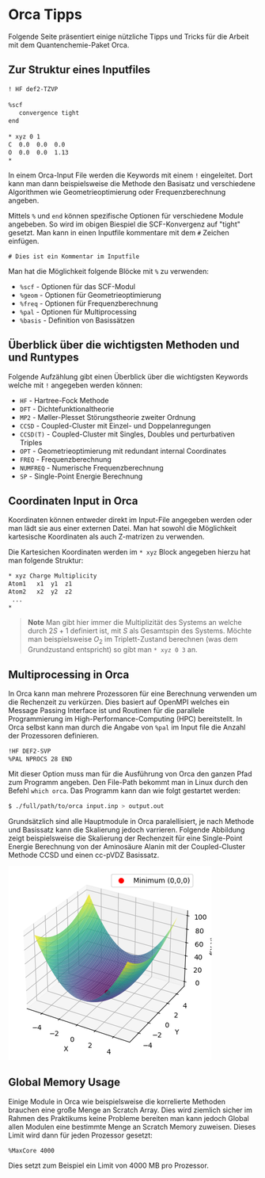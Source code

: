 <script>
MathJax = {
  tex: {
    inlineMath: [['$', '$'], ['\\(', '\\)']]
  }
};
</script>
<script src="https://cdn.jsdelivr.net/npm/mathjax@3/es5/tex-chtml.js"></script>

# Orca Tipps

Folgende Seite präsentiert einige nützliche Tipps und Tricks für die Arbeit mit dem Quantenchemie-Paket Orca.

## Zur Struktur eines Inputfiles

```text
! HF def2-TZVP

%scf
   convergence tight
end

* xyz 0 1
C  0.0  0.0  0.0
O  0.0  0.0  1.13
*
```

In einem Orca-Input File werden die Keywords mit einem `!` eingeleitet. Dort kann man dann beispielsweise die Methode den Basisatz und verschiedene Algorithmen wie Geometrieoptimierung oder Frequenzberechnung angeben.

Mittels `%` und `end` können spezifische Optionen für verschiedene Module angebeben. So wird im obigen Biespiel die SCF-Konvergenz auf "tight" gesetzt. Man kann in einen Inputfile kommentare mit dem `#` Zeichen einfügen.

```text
# Dies ist ein Kommentar im Inputfile
```

Man hat die Möglichkeit folgende Blöcke mit `%` zu verwenden:

+ `%scf` - Optionen für das SCF-Modul
+ `%geom` - Optionen für Geometrieoptimierung
+ `%freq` - Optionen für Frequenzberechnung
+ `%pal` - Optionen für Multiprocessing
+ `%basis` - Definition von Basissätzen


## Überblick über die wichtigsten Methoden und und Runtypes

Folgende Aufzählung gibt einen Überblick über die wichtigsten Keywords welche mit `!` angegeben werden können:

+ `HF` - Hartree-Fock Methode
+ `DFT` - Dichtefunktionaltheorie
+ `MP2` - Møller-Plesset Störungstheorie zweiter Ordnung
+ `CCSD` - Coupled-Cluster mit Einzel- und Doppelanregungen
+ `CCSD(T)` - Coupled-Cluster mit Singles, Doubles und perturbativen Triples
+ `OPT` - Geometrieoptimierung mit redundant internal Coordinates
+ `FREQ` - Frequenzberechnung
+ `NUMFREQ` - Numerische Frequenzberechnung
+ `SP` - Single-Point Energie Berechnung

## Coordinaten Input in Orca

Koordinaten können entweder direkt im Input-File angegeben werden oder man lädt sie aus einer externen Datei. Man hat sowohl die Möglichkeit kartesische Koordinaten als auch Z-matrizen zu verwenden.

Die Kartesichen Koordinaten werden im `* xyz` Block angegeben hierzu hat man folgende Struktur:

```text
* xyz Charge Multiplicity
Atom1   x1  y1  z1
Atom2   x2  y2  z2
 ...
*
```

> **Note** Man gibt hier immer die Multiplizität des Systems an welche durch $2S+1$ definiert ist, mit $S$ als Gesamtspin des Systems. Möchte man beispielsweise $O_2$ im Triplett-Zustand berechnen (was dem Grundzustand entspricht) so gibt man `* xyz 0 3` an.



## Multiprocessing in Orca

In Orca kann man mehrere Prozessoren für eine Berechnung verwenden um die Rechenzeit zu verkürzen. Dies basiert auf OpenMPI welches ein Message Passing Interface ist und Routinen für die parallele Programmierung im High-Performance-Computing (HPC) bereitstellt. In Orca selbst kann man durch die Angabe von `%pal` im Input file die Anzahl der Prozessoren definieren. 

```text
!HF DEF2-SVP
%PAL NPROCS 28 END
```

Mit dieser Option muss man für die Ausführung von Orca den ganzen Pfad zum Programm angeben. Den File-Path bekommt man in Linux durch den Befehl `which orca`. Das Programm kann dan wie folgt gestartet werden:

```bash
$ ./full/path/to/orca input.inp > output.out
```

Grundsätzlich sind alle Hauptmodule in Orca paralellisiert, je nach Methode und Basissatz kann die Skalierung jedoch varrieren. Folgende Abbildung zeigt beispielsweise die Skalierung der Rechenzeit für eine Single-Point Energie Berechnung von der Aminosäure Alanin mit der Coupled-Cluster Methode CCSD und einen cc-pVDZ Basissatz.

![alt text](image.png)

## Global Memory Usage

Einige Module in Orca wie beispielsweise die korrelierte Methoden brauchen eine große Menge an Scratch Array. Dies wird ziemlich sicher im Rahmen des Praktikums keine Probleme bereiten man kann jedoch Global allen Modulen eine bestimmte Menge an Scratch Memory zuweisen. Dieses Limit wird dann für jeden Prozessor gesetzt:

```text 
%MaxCore 4000
````

Dies setzt zum Beispiel ein Limit von 4000 MB pro Prozessor.


